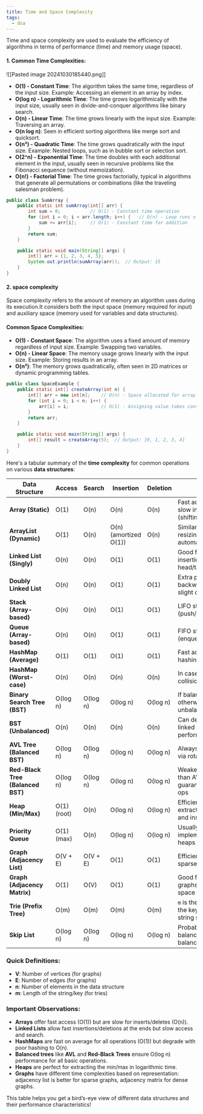 ```yaml
---
title: Time and Space Complexity
tags:
  - dsa
---
```


Time and space complexity are used to evaluate the efficiency of algorithms in terms of performance (time) and memory usage (space).

#### 1. **Common Time Complexities:**

![[Pasted image 20241030185440.png]]

- **O(1) - Constant Time**: The algorithm takes the same time, regardless of the input size. Example: Accessing an element in an array by index.
- **O(log n) - Logarithmic Time**: The time grows logarithmically with the input size, usually seen in divide-and-conquer algorithms like binary search.
- **O(n) - Linear Time**: The time grows linearly with the input size. Example: Traversing an array.
- **O(n log n)**: Seen in efficient sorting algorithms like merge sort and quicksort.
- **O(n²) - Quadratic Time**: The time grows quadratically with the input size. Example: Nested loops, such as in bubble sort or selection sort.
- **O(2^n) - Exponential Time**: The time doubles with each additional element in the input, usually seen in recursive problems like the Fibonacci sequence (without memoization).
- **O(n!) - Factorial Time**: The time grows factorially, typical in algorithms that generate all permutations or combinations (like the traveling salesman problem).

```java
public class SumArray {
    public static int sumArray(int[] arr) {
        int sum = 0;           // O(1) - Constant time operation
        for (int i = 0; i < arr.length; i++) {   // O(n) - Loop runs n times
            sum += arr[i];     // O(1) - Constant time for addition
        }
        return sum;
    }

    public static void main(String[] args) {
        int[] arr = {1, 2, 3, 4, 5};
        System.out.println(sumArray(arr));  // Output: 15
    }
}
```

#### 2. space complexity

Space complexity refers to the amount of memory an algorithm uses during its execution.It considers both the input space (memory required for input) and auxiliary space (memory used for variables and data structures).


#### **Common Space Complexities:**

- **O(1) - Constant Space**: The algorithm uses a fixed amount of memory regardless of input size. Example: Swapping two variables.
- **O(n) - Linear Space**: The memory usage grows linearly with the input size. Example: Storing results in an array.
- **O(n²)**: The memory grows quadratically, often seen in 2D matrices or dynamic programming tables.


```java
public class SpaceExample {
    public static int[] createArray(int n) {
        int[] arr = new int[n];    // O(n) - Space allocated for array
        for (int i = 0; i < n; i++) {
            arr[i] = i;            // O(1) - Assigning value takes constant space
        }
        return arr;
    }

    public static void main(String[] args) {
        int[] result = createArray(5);  // Output: [0, 1, 2, 3, 4]
    }
}
```


Here's a tabular summary of the **time complexity** for common operations on various **data structures**:

| **Data Structure**                | **Access**  | **Search** | **Insertion**         | **Deletion** | **Notes**                                                 |
| --------------------------------- | ----------- | ---------- | --------------------- | ------------ | --------------------------------------------------------- |
| **Array (Static)**                | O(1)        | O(n)       | O(n)                  | O(n)         | Fast access, but slow inserts/deletes (shifting needed)   |
| **ArrayList (Dynamic)**           | O(1)        | O(n)       | O(n) (amortized O(1)) | O(n)         | Similar to arrays but resizing is handled automatically   |
| **Linked List (Singly)**          | O(n)        | O(n)       | O(1)                  | O(1)         | Good for insertion/deletion at head/tail                  |
| **Doubly Linked List**            | O(n)        | O(n)       | O(1)                  | O(1)         | Extra pointer for backward traversal, slight overhead     |
| **Stack (Array-based)**           | O(n)        | O(n)       | O(1)                  | O(1)         | LIFO structure (push/pop)                                 |
| **Queue (Array-based)**           | O(n)        | O(n)       | O(1)                  | O(1)         | FIFO structure (enqueue/dequeue)                          |
| **HashMap (Average)**             | O(1)        | O(1)       | O(1)                  | O(1)         | Fast access due to hashing                                |
| **HashMap (Worst-case)**          | O(n)        | O(n)       | O(n)                  | O(n)         | In case of hash collisions                                |
| **Binary Search Tree (BST)**      | O(log n)    | O(log n)   | O(log n)              | O(log n)     | If balanced; otherwise, O(n) if unbalanced                |
| **BST (Unbalanced)**              | O(n)        | O(n)       | O(n)                  | O(n)         | Can degrade to linked list performance                    |
| **AVL Tree (Balanced BST)**       | O(log n)    | O(log n)   | O(log n)              | O(log n)     | Always balanced via rotations                             |
| **Red-Black Tree (Balanced BST)** | O(log n)    | O(log n)   | O(log n)              | O(log n)     | Weaker balancing than AVL, but guarantees log n ops       |
| **Heap (Min/Max)**                | O(1) (root) | O(n)       | O(log n)              | O(log n)     | Efficient for extracting min/max and inserting            |
| **Priority Queue**                | O(1) (max)  | O(n)       | O(log n)              | O(log n)     | Usually implemented with heaps                            |
| **Graph (Adjacency List)**        | O(V + E)    | O(V + E)   | O(1)                  | O(1)         | Efficient storage for sparse graphs                       |
| **Graph (Adjacency Matrix)**      | O(1)        | O(V)       | O(1)                  | O(1)         | Good for dense graphs, O(V²) space complexity             |
| **Trie (Prefix Tree)**            | O(m)        | O(m)       | O(m)                  | O(m)         | `m` is the length of the key, efficient for string search |
| **Skip List**                     | O(log n)    | O(log n)   | O(log n)              | O(log n)     | Probabilistic balancing, similar to balanced trees        |

### **Quick Definitions:**
- **V**: Number of vertices (for graphs)
- **E**: Number of edges (for graphs)
- **n**: Number of elements in the data structure
- **m**: Length of the string/key (for tries)

### **Important Observations**:
- **Arrays** offer fast access (O(1)) but are slow for inserts/deletes (O(n)).
- **Linked Lists** allow fast insertions/deletions at the ends but slow access and search.
- **HashMaps** are fast on average for all operations (O(1)) but degrade with poor hashing to O(n).
- **Balanced trees** like **AVL** and **Red-Black Trees** ensure O(log n) performance for all basic operations.
- **Heaps** are perfect for extracting the min/max in logarithmic time.
- **Graphs** have different time complexities based on representation: adjacency list is better for sparse graphs, adjacency matrix for dense graphs.

This table helps you get a bird’s-eye view of different data structures and their performance characteristics!



